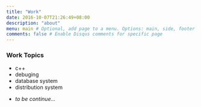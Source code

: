 ```yaml
---
title: "Work"
date: 2016-10-07T21:26:49+08:00
description: "about"
menu: main # Optional, add page to a menu. Options: main, side, footer
comments: false # Enable Disqus comments for specific page
---
```


### Work Topics
- c++
- debuging
- database system
- distribution system
<!--more-->
 - <i>to be continue...</i>
